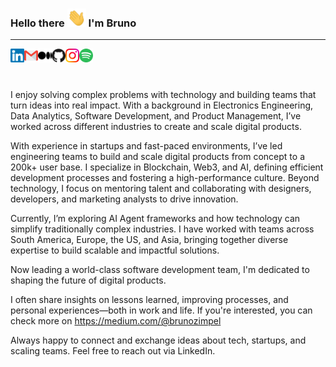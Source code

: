 ### Hello there <img src="https://raw.githubusercontent.com/brunozimpel/brunozimpel/master/assets/hello.gif" width="30"> I'm Bruno
----------------------

<a href="https://www.linkedin.com/in/bruno-zimpel/"> <img align="left"
  alt="Bruno's LinkedIn" width="22px"
  src="https://raw.githubusercontent.com/brunozimpel/brunozimpel/master/assets/linkedin.svg"
  /> </a>

<a href="mailto:brunozimpel@gmail.com"> <img align="left" alt="Bruno's email"
  width="22px"
  src="https://raw.githubusercontent.com/brunozimpel/brunozimpel/master/assets/gmail.svg"
  /> </a>


<a href="https://medium.com/@brunozimpel"> <img align="left" alt="Bruno's Medium"
  width="22px"
  src="https://raw.githubusercontent.com/brunozimpel/brunozimpel/master/assets/medium.svg"
  /> </a>

<a href="https://github.com/brunozimpel"> <img align="left" alt="Bruno's Github"
  width="22px"
  src="https://raw.githubusercontent.com/brunozimpel/brunozimpel/master/assets/github.svg"
  /> </a>

<a href=https://www.instagram.com/brunozimpel/> <img align="left"
  alt="Bruno's Instagram" width="22px"
  src="https://raw.githubusercontent.com/brunozimpel/brunozimpel/master/assets/instagram.svg"
  /> </a> 
  
<a href="https://open.spotify.com/user/22tbu2ca4z6xncdglwnxizdeq?si=54dc9857945d40b8">
  <img align="left" alt="Abhishek's Spotify" width="22px"
  src="https://raw.githubusercontent.com/brunozimpel/brunozimpel/master/assets/spotify.svg"
  /> </a>

<br/>
<br/>
<br/>

I enjoy solving complex problems with technology and building teams that turn ideas into real impact. With a background in Electronics Engineering, Data Analytics, Software Development, and Product Management, I’ve worked across different industries to create and scale digital products.

With experience in startups and fast-paced environments, I’ve led engineering teams to build and scale digital products from concept to a 200k+ user base. I specialize in Blockchain, Web3, and AI, defining efficient development processes and fostering a high-performance culture. Beyond technology, I focus on mentoring talent and collaborating with designers, developers, and marketing analysts to drive innovation.

Currently, I’m exploring AI Agent frameworks and how technology can simplify traditionally complex industries. I have worked with teams across South America, Europe, the US, and Asia, bringing together diverse expertise to build scalable and impactful solutions.

Now leading a world-class software development team, I'm dedicated to shaping the future of digital products.

I often share insights on lessons learned, improving processes, and personal experiences—both in work and life. If you're interested, you can check more on https://medium.com/@brunozimpel

Always happy to connect and exchange ideas about tech, startups, and scaling teams. Feel free to reach out via LinkedIn.
